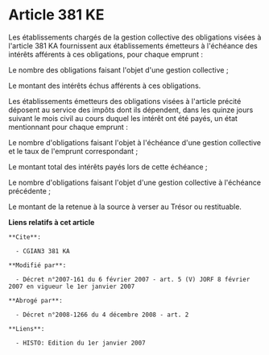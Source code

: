 # Article 381 KE

Les établissements chargés de la gestion collective des obligations visées à l'article 381 KA fournissent aux établissements
émetteurs à l'échéance des intérêts afférents à ces obligations, pour chaque emprunt :

Le nombre des obligations faisant l'objet d'une gestion collective ;

Le montant des intérêts échus afférents à ces obligations.

Les établissements émetteurs des obligations visées à l'article précité déposent au service des impôts dont ils dépendent,
dans les quinze jours suivant le mois civil au cours duquel les intérêt ont été payés, un état mentionnant pour chaque
emprunt :

Le nombre d'obligations faisant l'objet à l'échéance d'une gestion collective et le taux de l'emprunt correspondant ;

Le montant total des intérêts payés lors de cette échéance ;

Le nombre d'obligations faisant l'objet d'une gestion collective à l'échéance précédente ;

Le montant de la retenue à la source à verser au Trésor ou restituable.

**Liens relatifs à cet article**

	**Cite**:

	  - CGIAN3 381 KA

	**Modifié par**:

	  - Décret n°2007-161 du 6 février 2007 - art. 5 (V) JORF 8 février 2007 en vigueur le 1er janvier 2007

	**Abrogé par**:

	  - Décret n°2008-1266 du 4 décembre 2008 - art. 2

	**Liens**:

	  - HISTO: Edition du 1er janvier 2007
